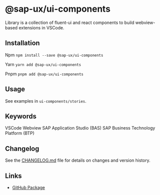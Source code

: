 # @sap-ux/ui-components
Library is a collection of fluent-ui and react components to build webview-based extensions in VSCode.

## Installation
Npm
`npm install --save @sap-ux/ui-components`

Yarn
`yarn add @sap-ux/ui-components`

Pnpm
`pnpm add @sap-ux/ui-components`

## Usage
See examples in `ui-components/stories`.

## Keywords
VSCode Webview
SAP Application Studio (BAS)
SAP Business Technology Platform (BTP)
## Changelog

See the [CHANGELOG.md](https://github.com/SAP/open-ux-tools/blob/main/packages/ui-components/CHANGELOG.md) file for details on changes and version history.
## Links

- [GitHub Package](https://github.com/SAP/open-ux-tools/tree/main/packages/ui-components)